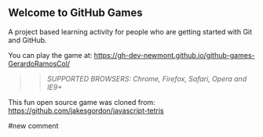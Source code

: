 ## Welcome to GitHub Games

A project based learning activity for people who are getting started with Git and GitHub.

You can play the game at: https://gh-dev-newmont.github.io/github-games-GerardoRamosCol/

>> _*SUPPORTED BROWSERS*: Chrome, Firefox, Safari, Opera and IE9+_

This fun open source game was cloned from: https://github.com/jakesgordon/javascript-tetris

#new comment
